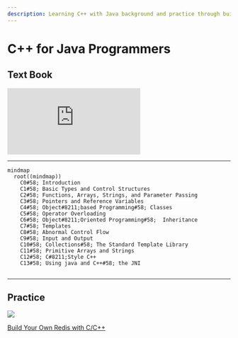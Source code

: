 ```yaml
---
description: Learning C++ with Java background and practice through building a Redis
---
```

# C++ for Java Programmers

## Text Book

![](https://ia804604.us.archive.org/BookReader/BookReaderPreview.php?id=cforjavaprogramm0000weis&subPrefix=cforjavaprogramm0000weis&itemPath=/24/items/cforjavaprogramm0000weis&server=ia804604.us.archive.org&page=leaf1&fail=preview&&scale=4&rotate=0)

***

```mermaid
mindmap
  root((mindmap))
    C0#58; Introduction
    C1#58; Basic Types and Control Structures
    C2#58; Functions, Arrays, Strings, and Parameter Passing
    C3#58; Pointers and Reference Variables
    C4#58; Object#8211;based Programming#58; Classes
    C5#58; Operator Overloading
    C6#58; Object#8211;Oriented Programming#58;  Inheritance
    C7#58; Templates
    C8#58; Abnormal Control Flow
    C9#58; Input and Output
    C10#58; Collections#58; The Standard Template Library
    C11#58; Primitive Arrays and Strings
    C12#58; C#8211;Style C++
    C13#58; Using java and C++#58; the JNI
 
```

***

## Practice

![](https://build-your-own.org/redis/img/book_byor_cover_1024.jpg)

[Build Your Own Redis with C/C++](https://build-your-own.org/redis/)



